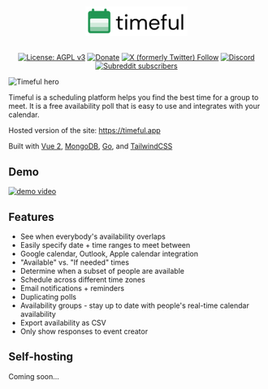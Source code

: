 <div align="center">
  
<img src="./.github/assets/images/logo.svg" width="200px" alt="Timeful logo" />

</div>
<br />
<div align="center">

[![License: AGPL v3](https://img.shields.io/badge/License-AGPL_v3-orange.svg)](https://www.gnu.org/licenses/agpl-3.0)
[![Donate](https://img.shields.io/badge/-Donate%20with%20Paypal-blue?logo=paypal)](https://www.paypal.com/donate/?hosted_button_id=KWCH6LGJCP6E6)
[![X (formerly Twitter) Follow](https://img.shields.io/twitter/follow/timeful_app?label=%40timeful_app&labelColor=white)](https://x.com/timeful_app)
[![Discord](https://img.shields.io/badge/-Join%20Discord-7289DA?logo=discord&logoColor=white)](https://discord.gg/v6raNqYxx3)
[![Subreddit subscribers](https://img.shields.io/reddit/subreddit-subscribers/schej?label=join%20r%2Fschej)](https://www.reddit.com/r/schej/)

</div>

<img src="./.github/assets/images/hero.jpg" alt="Timeful hero" />

Timeful is a scheduling platform helps you find the best time for a group to meet. It is a free availability poll that is easy to use and integrates with your calendar.

Hosted version of the site: https://timeful.app

Built with [Vue 2](https://github.com/vuejs/vue), [MongoDB](https://github.com/mongodb/mongo), [Go](https://github.com/golang/go), and [TailwindCSS](https://github.com/tailwindlabs/tailwindcss)

## Demo

[![demo video](http://markdown-videos-api.jorgenkh.no/youtube/vFkBC8BrkOk)](https://www.youtube.com/watch?v=vFkBC8BrkOk)

## Features

- See when everybody's availability overlaps
- Easily specify date + time ranges to meet between
- Google calendar, Outlook, Apple calendar integration
- "Available" vs. "If needed" times
- Determine when a subset of people are available
- Schedule across different time zones
- Email notifications + reminders
- Duplicating polls
- Availability groups - stay up to date with people's real-time calendar availability
- Export availability as CSV
- Only show responses to event creator

## Self-hosting

Coming soon...
